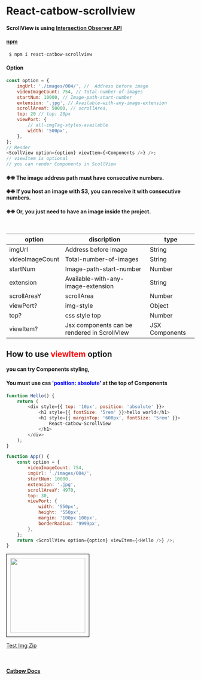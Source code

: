 # React-catbow-scrollview

#### ScrollView is using [Intersection Observer API](https://developer.mozilla.org/en-US/docs/Web/API/Intersection_Observer_API)

#### [npm](https://www.npmjs.com/package/react-catbow-scrollview)

```javascript
 $ npm i react-catbow-scrollview
```

#### Option

```javascript
const option = {
	imgUrl: './images/004/', //  Address before image
	videoImageCount: 754, // Total-number-of-images
	startNum: 10000, // Image-path-start-number
	extension: '.jpg', // Available-with-any-image-extension
	scrollAreaY: 50000, // scrollArea,
	top: 20 // top: 20px
	viewPort: {
		// all-imgTag-styles-available
		width: '500px',
	},
};
// Render
<ScollView option={option} viewItem={<Components />} />;
// viewItem is optional
// you can render Components in ScollView
```

#### ❉❉ The image address path must have consecutive numbers.

#### ❉❉ If you host an image with S3, you can receive it with consecutive numbers.

#### ❉❉ Or, you just need to have an image inside the project.

<br/>

| option          | discription                                  | type           |
| --------------- | -------------------------------------------- | -------------- |
| imgUrl          | Address before image                         | String         |
| videoImageCount | Total-number-of-images                       | String         |
| startNum        | Image-path-start-number                      | Number         |
| extension       | Available-with-any-image-extension           | String         |
| scrollAreaY     | scrollArea                                   | Number         |
| viewPort?       | img-style                                    | Object         |
| top?            | css style top                                | Number         |
| viewItem?       | Jsx components can be rendered in ScrollVIew | JSX Components |

## How to use <span style='color:red;'>viewItem</span> option

#### you can try Components styling,

#### You must use css <sapn style='color:blue;'>'position: absolute'</sapn> at the top of Components

```javascript
function Hello() {
	return (
		<div style={{ top: '10px', position: 'absolute' }}>
			<h1 style={{ fontSize: '5rem' }}>hello world</h1>
			<h1 style={{ marginTop: '600px', fontSize: '5rem' }}>
				React-catbow-ScrollView
			</h1>
		</div>
	);
}

function App() {
	const option = {
		videoImageCount: 754,
		imgUrl: './images/004/',
		startNum: 10000,
		extension: '.jpg',
		scrollAreaY: 4970,
		top: 30,
		viewPort: {
			width: '550px',
			height: '550px',
			margin: '100px 100px',
			borderRadius: '9999px',
		},
	};
	return <ScrollView option={option} viewItem={<Hello />} />;
}
```

<img src='https://i.ibb.co/vZV4zxT/scroll-View.gif' style='height:200px; border: 1px solid black; padding:10px'/>

[Test Img Zip](https://www.icloud.com/iclouddrive/0632q_553w-ITb-4_xEdpXqig#004)

<br/>

#### [Catbow Docs](https://catbow.github.io/catbow-docs/)
